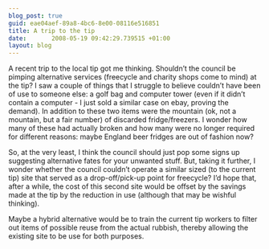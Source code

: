 ```yaml
---
blog_post: true
guid: eae04aef-89a8-4bc6-8e00-08116e516851
title: A trip to the tip
date:       2008-05-19 09:42:29.739515 +01:00
layout: blog
---
```


A recent trip to the local tip got me thinking. Shouldn’t the council be
pimping alternative services (freecycle and charity shops come to mind)
at the tip? I saw a couple of things that I struggle to believe couldn’t
have been of use to someone else: a golf bag and computer tower (even if
it didn’t contain a computer - I just sold a similar case on ebay,
proving the demand). In addition to these two items were the mountain
(ok, not a mountain, but a fair number) of discarded fridge/freezers. I
wonder how many of these had actually broken and how many were no longer
required for different reasons: maybe England beer fridges are out of
fashion now?

So, at the very least, I think the council should just pop some signs up
suggesting alternative fates for your unwanted stuff. But, taking it
further, I wonder whether the council couldn’t operate a similar sized
(to the current tip) site that served as a drop-off/pick-up point for
freecycle? I’d hope that, after a while, the cost of this second site
would be offset by the savings made at the tip by the reduction in use
(although that may be wishful thinking).

Maybe a hybrid alternative would be to train the current tip workers to
filter out items of possible reuse from the actual rubbish, thereby
allowing the existing site to be use for both purposes.
